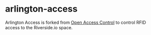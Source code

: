 arlington-access
================

Arlington Access is forked from [Open Access Control](https://code.google.com/p/open-access-control/) to control RFID access to the Riverside.io space. 

